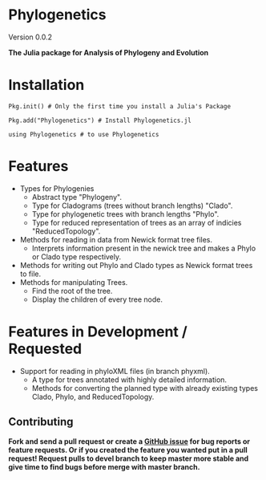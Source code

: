 Phylogenetics
=====
Version 0.0.2

**The Julia package for Analysis of Phylogeny and Evolution**

# Installation
```
Pkg.init() # Only the first time you install a Julia's Package

Pkg.add("Phylogenetics") # Install Phylogenetics.jl

using Phylogenetics # to use Phylogenetics
```

# Features

* Types for Phylogenies
  * Abstract type "Phylogeny".
  * Type for Cladograms (trees without branch lengths) "Clado".
  * Type for phylogenetic trees with branch lengths "Phylo".
  * Type for reduced representation of trees as an array of indicies "ReducedTopology".
* Methods for reading in data from Newick format tree files.
  * Interprets information present in the newick tree and makes a Phylo or Clado type respectively. 
* Methods for writing out Phylo and Clado types as Newick format trees to file.
* Methods for manipulating Trees.
  * Find the root of the tree.
  * Display the children of every tree node.
  
# Features in Development / Requested

* Support for reading in phyloXML files (in branch phyxml).
  * A type for trees annotated with highly detailed information. 
  * Methods for converting the planned type with already existing types Clado, Phylo, and ReducedTopology.
		

Contributing
------------

**Fork and send a pull request or create a [GitHub issue](https://github.com/Ward9250/Phylo.jl/issues) for bug reports or feature requests.  Or if you created the feature you wanted put in a pull request! Request pulls to devel branch to keep master more stable and give time to find bugs before merge with master branch.**
